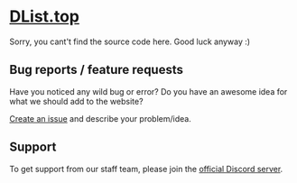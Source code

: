# [DList.top](https://dlist.top)

Sorry, you cant't find the source code here. Good luck anyway :)

## Bug reports / feature requests

Have you noticed any wild bug or error? 
Do you have an awesome idea for what we should add to the website?

[Create an issue](https://github.com/dlist-top/dlist-top/issues/new) and describe your problem/idea.

## Support

To get support from our staff team, please join the [official Discord server](https://discord.gg/z5UmaMCjdY).
